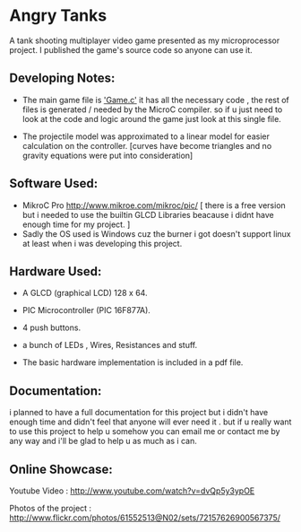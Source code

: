Angry Tanks
============

A tank shooting multiplayer video game presented as my microprocessor project. I published the game's source code so anyone can use it.

Developing Notes:
------------------
* The main game file is ['Game.c'][1] it has all the necessary code , the rest of files is generated / needed by the MicroC compiler. so if u just need to look at the code and logic around the game just look at this single file.

* The projectile model was approximated to a linear model for easier calculation on the controller. [curves have become triangles and no gravity equations were put into consideration]

  [1]: https://github.com/TheNightPhoenix/Angry-Tanks/blob/master/src/Game.c "Game.c"
  
Software Used:
----------------
* MikroC Pro http://www.mikroe.com/mikroc/pic/ [ there is a free version but i needed to use the builtin GLCD Libraries beacause i didnt have enough time for my project. ]
* Sadly the OS used is Windows cuz the burner i got doesn't support linux at least when i was developing this project.

Hardware Used:
----------------
* A GLCD (graphical LCD) 128 x 64.
* PIC Microcontroller (PIC 16F877A).
* 4 push buttons.
* a bunch of LEDs , Wires, Resistances and stuff.

* The basic hardware implementation is included in a pdf file.

Documentation:
---------------
i planned to have a full documentation for this project but i didn't have enough time and didn't feel that anyone will ever need it . but if u really want to use this project to help u somehow you can email me or contact me by any way and i'll be glad to help u as much as i can. 

Online Showcase:
-----------------

Youtube Video : http://www.youtube.com/watch?v=dvQp5y3ypOE

Photos of the project : http://www.flickr.com/photos/61552513@N02/sets/72157626900567375/
